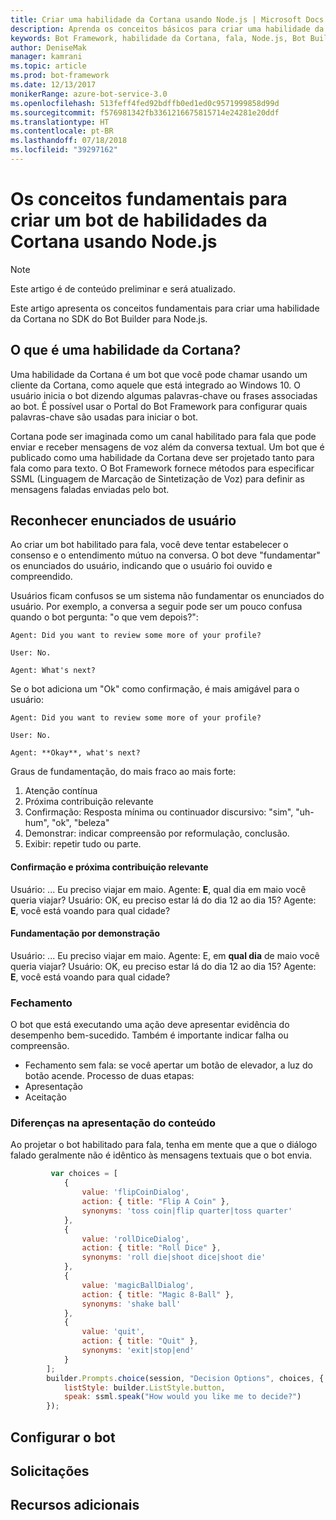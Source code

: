 ```yaml
---
title: Criar uma habilidade da Cortana usando Node.js | Microsoft Docs
description: Aprenda os conceitos básicos para criar uma habilidade da Cortana no SDK do Bot Builder para Node.js.
keywords: Bot Framework, habilidade da Cortana, fala, Node.js, Bot Builder, SDK, conceitos fundamentais, conceitos básicos
author: DeniseMak
manager: kamrani
ms.topic: article
ms.prod: bot-framework
ms.date: 12/13/2017
monikerRange: azure-bot-service-3.0
ms.openlocfilehash: 513feff4fed92bdffb0ed1ed0c9571999858d99d
ms.sourcegitcommit: f576981342fb3361216675815714e24281e20ddf
ms.translationtype: HT
ms.contentlocale: pt-BR
ms.lasthandoff: 07/18/2018
ms.locfileid: "39297162"
---
```

# <a name="key-concepts-for-building-a-bot-for-cortana-skills-using-nodejs"></a>Os conceitos fundamentais para criar um bot de habilidades da Cortana usando Node.js
 
> [!NOTE]
> Este artigo é de conteúdo preliminar e será atualizado.

Este artigo apresenta os conceitos fundamentais para criar uma habilidade da Cortana no SDK do Bot Builder para Node.js. 

## <a name="what-is-a-cortana-skill"></a>O que é uma habilidade da Cortana?
Uma habilidade da Cortana é um bot que você pode chamar usando um cliente da Cortana, como aquele que está integrado ao Windows 10. O usuário inicia o bot dizendo algumas palavras-chave ou frases associadas ao bot. É possível usar o Portal do Bot Framework para configurar quais palavras-chave são usadas para iniciar o bot. 

Cortana pode ser imaginada como um canal habilitado para fala que pode enviar e receber mensagens de voz além da conversa textual. Um bot que é publicado como uma habilidade da Cortana deve ser projetado tanto para fala como para texto. O Bot Framework fornece métodos para especificar SSML (Linguagem de Marcação de Sintetização de Voz) para definir as mensagens faladas enviadas pelo bot.

## <a name="acknowledge-user-utterances"></a>Reconhecer enunciados de usuário 

<!-- Establishing conversational understanding -->
<!-- Placeholder: In this section, describe how you have to write your speech to sound natural -->


Ao criar um bot habilitado para fala, você deve tentar estabelecer o consenso e o entendimento mútuo na conversa. O bot deve "fundamentar" os enunciados do usuário, indicando que o usuário foi ouvido e compreendido.

Usuários ficam confusos se um sistema não fundamentar os enunciados do usuário. Por exemplo, a conversa a seguir pode ser um pouco confusa quando o bot pergunta: "o que vem depois?":

```
Agent: Did you want to review some more of your profile?

User: No.

Agent: What's next?
```

Se o bot adiciona um "Ok" como confirmação, é mais amigável para o usuário:

```
Agent: Did you want to review some more of your profile?

User: No.

Agent: **Okay**, what's next?
```


Graus de fundamentação, do mais fraco ao mais forte:
1. Atenção contínua
2. Próxima contribuição relevante
3. Confirmação: Resposta mínima ou continuador discursivo: "sim", "uh-hum", "ok", "beleza"
4. Demonstrar: indicar compreensão por reformulação, conclusão.
5. Exibir: repetir tudo ou parte.

#### <a name="acknowledgement-and-next-relevant-contribution"></a>Confirmação e próxima contribuição relevante
Usuário: ... Eu preciso viajar em maio.
Agente: **E**, qual dia em maio você queria viajar?
Usuário: OK, eu preciso estar lá do dia 12 ao dia 15?
Agente: **E**, você está voando para qual cidade?

#### <a name="grounding-by-demonstration"></a>Fundamentação por demonstração
Usuário: ... Eu preciso viajar em maio.
Agente: E, em **qual dia** de maio você queria viajar?
Usuário: OK, eu preciso estar lá do dia 12 ao dia 15?
Agente: **E**, você está voando para qual cidade?


### <a name="closure"></a>Fechamento

O bot que está executando uma ação deve apresentar evidência do desempenho bem-sucedido.
Também é importante indicar falha ou compreensão. 
* Fechamento sem fala: se você apertar um botão de elevador, a luz do botão acende.
Processo de duas etapas:
* Apresentação 
* Aceitação


### <a name="differences-in-content-presentation"></a>Diferenças na apresentação do conteúdo
Ao projetar o bot habilitado para fala, tenha em mente que a que o diálogo falado geralmente não é idêntico às mensagens textuais que o bot envia.
<!-- If there are differences in what the bot will say, in the text vs the speak fields of a prompt or in a waterfall, for example, discuss them here.

## Speech

You bot uses the **session.say** method to speak to the user. The speak method has three overloads:
* If you pass only one parameter to **session.say**, it can be a text parameter.
* If you pass two parameters to **session.say**, it can take text and SSML.
* If you pass three parameters, the third parameter takes an options structure that specifies all the options you can pass to build an **IMessage** object.

```javascript
var bot = new builder.UniversalBot(connector, function (session) {
    session.say("Hello... I'm a decision making bot.'.", 
        ssml.speak("Hello. I can help you answer all of life's tough questions."));
    session.replaceDialog('rootMenu');
});

```
## Speech in messages

The **IMessage** object provides a **speak** property for SSML. It can be used to play a .wav file.

The **inputHint** property helps indicate to Cortana whether your bot is expecting input. If you're using a built-in prompt, this value is automatically set to the default of **expectingInput**.

The **inputHint** property can take the following values: 
* **expectingInput**: Indicates that the bot is actively expecting a response from the user. Cortana listens for the user to speak into the microphone.
* **acceptingInput**: Indicates that the bot is passively ready for input but is not waiting on a response. Cortana accepts input from the user if the user holds down the microphone button.
* **ignoringInput**: Cortana is ignoring input. Your bot may send this hint if it is actively processing a request and will ignore input from users until the request is complete.

Prompts can take a `speak:` or `retrySpeak` option.

```javascript
        builder.Prompts.choice(session, "Decision Options", choices, {
            listStyle: builder.ListStyle.button,
            speak: ssml.speak("How would you like me to decide?")
        });
```

Prompts.number has *ordinal support*, meaning that you can say "the last", "the first", "the next-to-last" to choose an item in a list.




## Using synonyms

<!-- Axl Rose example -->     
```javascript   
         var choices = [
            { 
                value: 'flipCoinDialog',
                action: { title: "Flip A Coin" },
                synonyms: 'toss coin|flip quarter|toss quarter'
            },
            {
                value: 'rollDiceDialog',
                action: { title: "Roll Dice" },
                synonyms: 'roll die|shoot dice|shoot die'
            },
            {
                value: 'magicBallDialog',
                action: { title: "Magic 8-Ball" },
                synonyms: 'shake ball'
            },
            {
                value: 'quit',
                action: { title: "Quit" },
                synonyms: 'exit|stop|end'
            }
        ];
        builder.Prompts.choice(session, "Decision Options", choices, {
            listStyle: builder.ListStyle.button,
            speak: ssml.speak("How would you like me to decide?")
        });
```


## <a name="configuring-your-bot"></a>Configurar o bot

## <a name="prompts"></a>Solicitações


## <a name="additional-resources"></a>Recursos adicionais

[CortanaGetstarted]: /cortana/getstarted
[SSMLRef]: https://msdn.microsoft.com/en-us/library/hh378377(v=office.14).aspx
